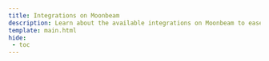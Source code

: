 ```yaml
---
title: Integrations on Moonbeam
description: Learn about the available integrations on Moonbeam to ease your DApp development, including bridges, indexers, oracles, and wallets.
template: main.html
hide: 
 - toc
---
```


<h1 class='subsection-title'></h1>
<div class='subsection-wrapper'></div>